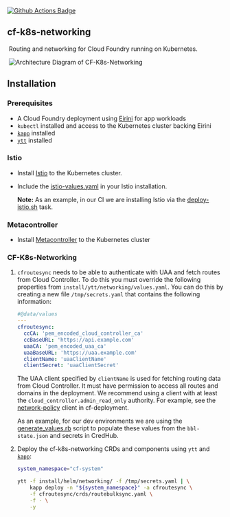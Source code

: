 [![Github Actions Badge](https://github.com/cloudfoundry/cf-k8s-networking/workflows/Test%20and%20Tag/badge.svg)](https://github.com/cloudfoundry/cf-k8s-networking/actions?query=workflow%3A%22Test+and+Tag%22)

cf-k8s-networking
---
​
Routing and networking for Cloud Foundry running on Kubernetes.

​
![Architecture Diagram of CF-K8s-Networking](doc/assets/architecture.png)
​
## Installation

### Prerequisites
- A Cloud Foundry deployment using [Eirini](https://github.com/cloudfoundry-incubator/eirini) for app workloads
- `kubectl` installed and access to the Kubernetes cluster backing Eirini
- [`kapp`](https://get-kapp.io/) installed
- [`ytt`](https://get-ytt.io/) installed

### Istio
* Install [Istio](https://istio.io/docs/setup/install/kubernetes/) to the Kubernetes cluster.
* Include the [istio-values.yaml](install/istio-values.yaml) in your Istio installation.

    **Note:** As an example, in our CI we are installing Istio via the [deploy-istio.sh](ci/tasks/istio/deploy-istio.sh) task.
​
### Metacontroller
* Install [Metacontroller](https://metacontroller.app/guide/install/) to the Kubernetes cluster
​
### CF-K8s-Networking
1.  `cfroutesync` needs to be able to authenticate with UAA and fetch routes from Cloud Controller. To do this you must override the following properties from `install/ytt/networking/values.yaml`.
    You can do this by creating a new file `/tmp/secrets.yaml` that contains the following information:
    
    ```yaml
    #@data/values
    ---
    cfroutesync:
      ccCA: 'pem_encoded_cloud_controller_ca'
      ccBaseURL: 'https://api.example.com'
      uaaCA: 'pem_encoded_uaa_ca'
      uaaBaseURL: 'https://uaa.example.com'
      clientName: 'uaaClientName'
      clientSecret: 'uaaClientSecret'
    ```
    
    The UAA client specified by `clientName` is used for fetching routing data from Cloud Controller. It must have permission to access all routes and domains in the deployment. We recommend using a client with at least the `cloud_controller.admin_read_only` authority.
    For example, see the [network-policy](https://github.com/cloudfoundry/cf-deployment/blob/5b0221eac8579aa3c3ecfb4b714d96adf55a34a0/cf-deployment.yml#L662-L665) client in cf-deployment.
    
    As an example, for our dev environments we are using the [generate_values.rb](install/scripts/generate_values.rb) script
    to populate these values from the `bbl-state.json` and secrets in CredHub.
    
1. Deploy the cf-k8s-networking CRDs and components using `ytt` and [`kapp`](https://get-kapp.io/):
    
    ```bash
    system_namespace="cf-system"

    ytt -f install/helm/networking/ -f /tmp/secrets.yaml | \
        kapp deploy -n "${system_namespace}" -a cfroutesync \
        -f cfroutesync/crds/routebulksync.yaml \
        -f - \
        -y
    ```
